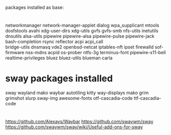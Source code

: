 packages installed as base:
#
networkmanager 
network-manager-applet 
dialog 
wpa_supplicant 
mtools 
dosfstools 
avahi 
xdg-user-dirs 
xdg-utils 
gvfs 
gvfs-smb 
nfs-utils 
inetutils 
dnsutils 
alsa-utils 
pipewire 
pipewire-alsa 
pipewire-pulse 
pipewire-jack 
bash-completion 
rsync 
reflector 
acpi 
acpi_call  
bridge-utils 
dnsmasq 
vde2 
openbsd-netcat 
iptables-nft 
ipset 
firewalld 
sof-firmware 
nss-mdns 
acpid 
os-prober 
ntfs-3g 
terminus-font
pipewire-x11-bell 
realtime-privileges 
bluez 
bluez-utils 
blueman
carla
#
#
# sway packages installed
sway
wayland
mako
waybar
autotiling
kitty
way-displays
mako
grim
grimshot
slurp
sway-img
awesome-fonts
otf-cascadia-code
ttf-cascadia-code 
#
#
https://github.com/Alexays/Waybar
https://github.com/swaywm/sway
https://github.com/swaywm/sway/wiki/Useful-add-ons-for-sway

